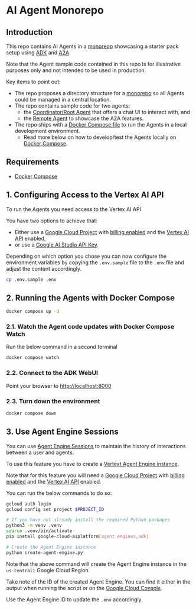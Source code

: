 # AI Agent Monorepo

## Introduction
This repo contains AI Agents in a [monoreop](https://en.wikipedia.org/wiki/Monorepo) showcasing a starter pack setup using [ADK](https://google.github.io/adk-docs/) and [A2A](https://a2a-protocol.org/latest/).

Note that the Agent sample code contained in this repo is for illustrative purposes only and not intended to be used in production.

Key items to point out:
* The repo proposes a directory structure for a [monorepo]([https](https://en.wikipedia.org/wiki/Monorepo)) so all Agents could be managed in a central location.
* The repo contains sample code for two agents:
  - the [Coordinator/Root Agent](./agent-host) that offers a chat UI to interact with, and
  - the [Remote Agent](./agent-prime) to showcase the A2A features.
* The repo ships with a [Docker Compose file](./docker-compose.yaml) to run the Agents in a local development environment.
  - Read more below on how to develop/test the Agents locally on [Docker Compose](https://docs.docker.com/compose/).
 
## Requirements

* [Docker Compose](https://docs.docker.com/compose/)

## 1. Configuring Access to the Vertex AI API

To run the Agents you need access to the Vertex AI API

You have two options to achieve that:
* Either use a [Google Cloud Project](https://console.cloud.google.com/projectselector2/home/dashboard) with [billing enabled](https://cloud.google.com/billing/docs/how-to/verify-billing-enabled#confirm_billing_is_enabled_on_a_project) and the [Vertex AI API](https://console.cloud.google.com/flows/enableapi?apiid=aiplatform.googleapis.com,storage.googleapis.com) enabled,
* or use a [Google AI Studio API Key](https://aistudio.google.com/welcome).

Depending on which option you chose you can now configure the environment variables by copying the `.env.sample` file to the `.env`  file and adjust the content accordingly.

```bash
cp .env.sample .env
```

## 2. Running the Agents with Docker Compose

```bash
docker compose up -d
```

### 2.1. Watch the Agent code updates with Docker Compose Watch

Run the below command in a second terminal
```bash
docker compose watch
```

### 2.2. Connect to the ADK WebUI

Point your browser to [http://localhost:8000](http://localhost:8000)

### 2.3. Turn down the environment

```bash
docker compose down
```

## 3. Use Agent Engine Sessions

You can use [Agent Engine Sessions](https://cloud.google.com/vertex-ai/generative-ai/docs/agent-engine/sessions/overview) to maintain the history of interactions between a user and agents.

To use this feature you have to create a [Vertext Agent Engine instance](https://cloud.google.com/vertex-ai/generative-ai/docs/agent-engine/sessions/manage-sessions-adk#create-agent-engine).

Note that for this feature you will need a [Google Cloud Project](https://console.cloud.google.com/projectselector2/home/dashboard) with [billing enabled](https://cloud.google.com/billing/docs/how-to/verify-billing-enabled#confirm_billing_is_enabled_on_a_project) and the [Vertex AI API](https://console.cloud.google.com/flows/enableapi?apiid=aiplatform.googleapis.com,storage.googleapis.com) enabled. 

You can run the below commands to do so:

```bash
gcloud auth login
gcloud config set project $PROJECT_ID

# If you have not already install the required Python packages
python3 -m venv .venv
source .venv/bin/activate
pip install google-cloud-aiplatform[agent_engines,adk]

# Create the Agent Engine instance
python create-agent-engine.py
```

Note that the above command will create the Agent Engine instance in the `us-central1` Google Cloud Region.

Take note of the ID of the created Agent Engine. You can find it either in the output when running the script or on the [Google Cloud Console](https://console.cloud.google.com/vertex-ai/agents/agent-engines).

Use the Agent Engine ID to update the `.env` accordingly.

